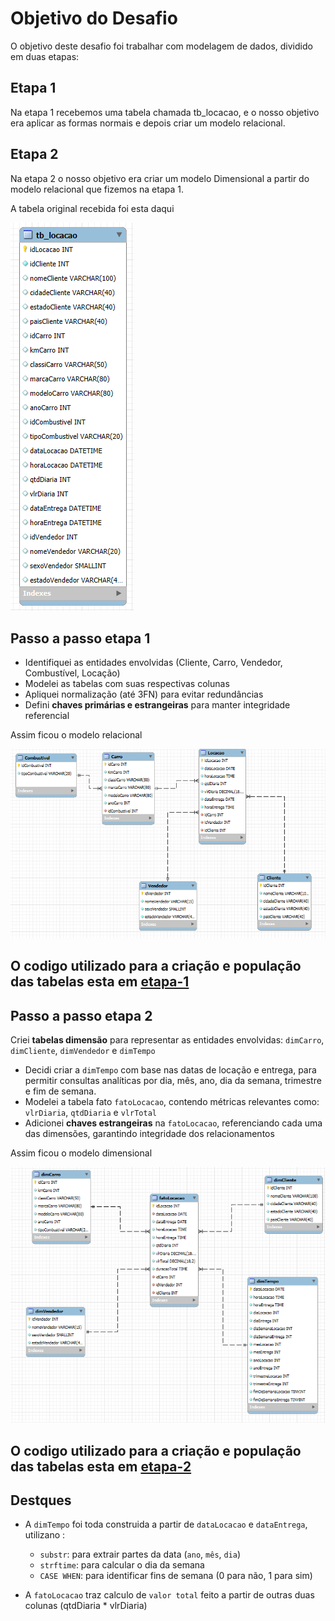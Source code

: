 #  Objetivo do Desafio

O objetivo deste desafio foi trabalhar com modelagem de dados, dividido em duas etapas:

## Etapa 1

Na etapa 1 recebemos uma tabela chamada tb_locacao, e o nosso objetivo era aplicar as formas normais e depois criar um modelo relacional.


## Etapa 2 

Na etapa 2 o nosso objetivo era criar um modelo Dimensional a partir do modelo relacional que fizemos na etapa 1.



A tabela original recebida foi esta daqui 

![tabela original](tb_locacao.png)

## Passo a passo etapa 1



- Identifiquei as entidades envolvidas (Cliente, Carro, Vendedor, Combustível, Locação)
- Modelei as tabelas com suas respectivas colunas
- Apliquei normalização (até 3FN) para evitar redundâncias
- Defini **chaves primárias e estrangeiras** para manter integridade referencial

Assim ficou o modelo relacional 

![modelo relacional](MODELO_RELACIONAL.png)


## O codigo utilizado para a criação e população das tabelas esta em [etapa-1](./etapa-1)


## Passo a passo etapa 2

Criei **tabelas dimensão** para representar as entidades envolvidas: `dimCarro`, `dimCliente`, `dimVendedor` e `dimTempo`
- Decidi criar a `dimTempo` com base nas datas de locação e entrega, para permitir consultas analíticas por dia, mês, ano, dia da semana, trimestre e fim de semana.
- Modelei a tabela fato `fatoLocacao`, contendo métricas relevantes como: `vlrDiaria`, `qtdDiaria` e `vlrTotal`
- Adicionei **chaves estrangeiras** na `fatoLocacao`, referenciando cada uma das dimensões, garantindo integridade dos relacionamentos


Assim ficou o modelo dimensional 

![modelo relacional](MODELO_DIMENSIONAL.png)

## O codigo utilizado para a criação e população das tabelas esta em [etapa-2](./etapa-2)

## Destques
- A `dimTempo` foi toda construida a partir de `dataLocacao` e `dataEntrega`, utilizano :
    - `substr`: para extrair partes da data (`ano`, `mês`, `dia`)
    - `strftime`: para calcular o dia da semana
    - `CASE WHEN`: para identificar fins de semana (0 para não, 1 para sim)

- A `fatoLocacao` traz calculo de `valor total` feito a partir de outras duas colunas (qtdDiaria * vlrDiaria)








